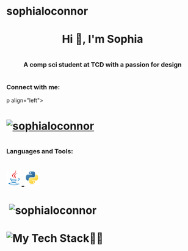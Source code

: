 # sophialoconnor
# <h1 align="center">Hi 👋, I'm Sophia</h1>
# <h3 align="center">A comp sci student at TCD with a passion for design</h3>

# <h3 align="left">Connect with me:</h3> p align="left">
# <a href="https://www.leetcode.com/sophialoconnor" target="blank"><img align="center" src="https://raw.githubusercontent.com/rahuldkjain/github-profile-readme-generator/master/src/images/icons/Social/leet-code.svg" alt="sophialoconnor" height="30" width="40" /></a>
# </p>

# <h3 align="left">Languages and Tools:</h3>
# <p align="left"> <a href="https://www.java.com" target="_blank" rel="noreferrer"> <img src="https://raw.githubusercontent.com/devicons/devicon/master/icons/java/java-original.svg" alt="java" width="40" height="40"/> </a> <a href="https://www.python.org" target="_blank" rel="noreferrer"> <img src="https://raw.githubusercontent.com/devicons/devicon/master/icons/python/python-original.svg" alt="python" width="40" height="40"/> </a> </p>

# <p>&nbsp;<img align="center" src="https://github-readme-stats.vercel.app/api?username=sophialoconnor&show_icons=true&locale=en" alt="sophialoconnor" /></p>

# <img src="https://github-readme-tech-stack.vercel.app/api/cards?title=My+Tech+Stack%F0%9F%8C%B1%E2%9C%A8&lineCount=1&theme=github&line1=canva%2Ccanva%2C76edfd%3Bprocessing%2Cprocessing%2C50a4ea%3Bpython%2Cpython%2C189839%3Bjava%2Cjava%2C73663e%3B" alt="My Tech Stack🌱✨" />
